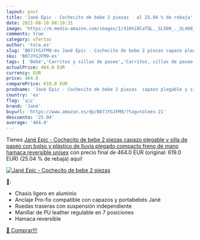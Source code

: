 ```yaml
---
layout: post
title: 'Jané Epic - Cochecito de bebe 2 piezas   al 25.04 % de rebaja'
date: 2021-08-18 08:10:31
image: 'https://m.media-amazon.com/images/I/41HVi8CaTQL._SL500_._SL400_.jpg'
comments: true
category: ofertas
author: 'tole.es'
slug: 'B07JYGJFM9-es Jané Epic - Cochecito de bebe 2 piezas capazo plegable y...'
sku: 'B07JYGJFM9-es'
tags: [ 'Bebé','Carritos y sillas de paseo','Carritos, sillas de paseo y accesorios','Sillas de paseo','bebe','jané', ]
actualPrice: 464.0 EUR
currency: EUR
price: 464.0
comparePrice: 619.0 EUR
prodname: 'Jané Epic - Cochecito de bebe 2 piezas  capazo plegable y silla de paseo  con bolso y plástico de lluvia  plegado compacto  freno de mano  hamaca reversible  unisex'
country: 'es'
flag: '🇪🇸'
brand: 'Jané'
buyurl: 'https://www.amazon.es/dp/B07JYGJFM9/?tag=tolees-21'
descuento: '25.04'
average: '464.0'
---
```


Tienes [Jané Epic - Cochecito de bebe 2 piezas  capazo plegable y silla de paseo  con bolso y plástico de lluvia  plegado compacto  freno de mano  hamaca reversible  unisex](https://www.amazon.es/dp/B07JYGJFM9/?tag=tolees-21) con precio final de  464.0 EUR (original: 619.0 EUR) (25.04 %  de rebaja) aqui!

[![Jané Epic - Cochecito de bebe 2 piezas  ](https://m.media-amazon.com/images/I/41HVi8CaTQL._SL500_._SL400_.jpg)](https://www.amazon.es/dp/B07JYGJFM9/?tag=tolees-21)

🔎:

- Chasis ligero en aluminio
- Anclaje Pro-fix compatible con capazos y portabebés Jané
- Ruedas traseras con suspensión independiente
- Manillar de PU leather regulable en 7 posiciones
- Hamaca reversible

[🛒 Comprar!!!](https://www.amazon.es/dp/B07JYGJFM9/?tag=tolees-21)
